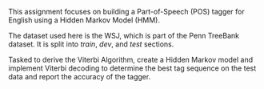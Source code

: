 This assignment focuses on building a Part-of-Speech (POS) tagger for English using a Hidden Markov Model
(HMM).

The dataset used here is the WSJ, which is part of the Penn TreeBank dataset. It is split into *train*, *dev*, and *test* sections.

Tasked to derive the Viterbi Algorithm, create a Hidden Markov model and implement Viterbi decoding to determine the best tag sequence on the test data and report the accuracy of the tagger.
